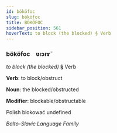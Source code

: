 ```yaml
---
id: bököfoc
slug: bököfoc
title: BÖKÖFOC
sidebar_position: 561
hoverText: to block (the blocked) § Verb
---
```


### bököfoc&emsp;<span kind="abugida">ʋıɔıɤ̄</span>

*to block (the blocked)* **§** Verb

**Verb**: to block/obstruct

**Noun**: the blocked/obstructed

**Modifier**: blockable/obstructable

Polish blokować undefined

*Balto-Slavic Language Family*